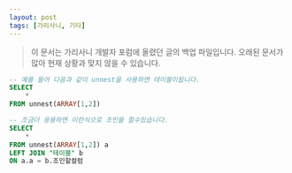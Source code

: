 ```yaml
---
layout: post
tags: [가리사니, 기타]
---
```


> 이 문서는 가리사니 개발자 포럼에 올렸던 글의 백업 파일입니다.
오래된 문서가 많아 현재 상황과 맞지 않을 수 있습니다.


``` sql
-- 예를 들어 다음과 같이 unnest을 사용하면 테이블이됩니다.
SELECT
	*
FROM unnest(ARRAY[1,2])

-- 조금더 응용하면 이런식으로 조인을 할수있습니다.
SELECT
	*
FROM unnest(ARRAY[1,2]) a
LEFT JOIN "테이블" b
ON a.a = b.조인할컬럼
```